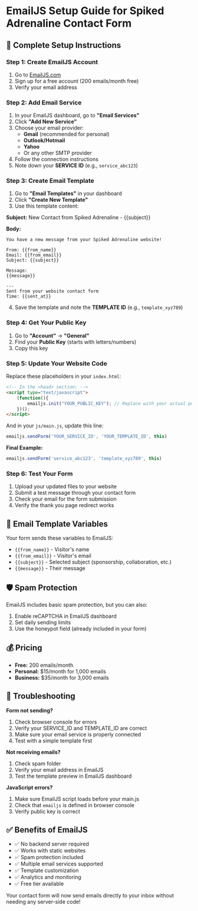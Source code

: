 # EmailJS Setup Guide for Spiked Adrenaline Contact Form

## 🚀 Complete Setup Instructions

### Step 1: Create EmailJS Account
1. Go to [EmailJS.com](https://www.emailjs.com/)
2. Sign up for a free account (200 emails/month free)
3. Verify your email address

### Step 2: Add Email Service
1. In your EmailJS dashboard, go to **"Email Services"**
2. Click **"Add New Service"**
3. Choose your email provider:
   - **Gmail** (recommended for personal)
   - **Outlook/Hotmail**
   - **Yahoo**
   - Or any other SMTP provider
4. Follow the connection instructions
5. Note down your **SERVICE ID** (e.g., `service_abc123`)

### Step 3: Create Email Template
1. Go to **"Email Templates"** in your dashboard
2. Click **"Create New Template"**
3. Use this template content:

**Subject:** New Contact from Spiked Adrenaline - {{subject}}

**Body:**
```
You have a new message from your Spiked Adrenaline website!

From: {{from_name}}
Email: {{from_email}}
Subject: {{subject}}

Message:
{{message}}

---
Sent from your website contact form
Time: {{sent_at}}
```

4. Save the template and note the **TEMPLATE ID** (e.g., `template_xyz789`)

### Step 4: Get Your Public Key
1. Go to **"Account"** → **"General"**
2. Find your **Public Key** (starts with letters/numbers)
3. Copy this key

### Step 5: Update Your Website Code
Replace these placeholders in your `index.html`:

```html
<!-- In the <head> section: -->
<script type="text/javascript">
    (function(){
        emailjs.init("YOUR_PUBLIC_KEY"); // Replace with your actual public key
    })();
</script>
```

And in your `js/main.js`, update this line:
```javascript
emailjs.sendForm('YOUR_SERVICE_ID', 'YOUR_TEMPLATE_ID', this)
```

**Final Example:**
```javascript
emailjs.sendForm('service_abc123', 'template_xyz789', this)
```

### Step 6: Test Your Form
1. Upload your updated files to your website
2. Submit a test message through your contact form
3. Check your email for the form submission
4. Verify the thank you page redirect works

## 📧 Email Template Variables

Your form sends these variables to EmailJS:
- `{{from_name}}` - Visitor's name
- `{{from_email}}` - Visitor's email
- `{{subject}}` - Selected subject (sponsorship, collaboration, etc.)
- `{{message}}` - Their message

## 🛡️ Spam Protection

EmailJS includes basic spam protection, but you can also:
1. Enable reCAPTCHA in EmailJS dashboard
2. Set daily sending limits
3. Use the honeypot field (already included in your form)

## 💰 Pricing

- **Free:** 200 emails/month
- **Personal:** $15/month for 1,000 emails
- **Business:** $35/month for 3,000 emails

## 🔧 Troubleshooting

**Form not sending?**
1. Check browser console for errors
2. Verify your SERVICE_ID and TEMPLATE_ID are correct
3. Make sure your email service is properly connected
4. Test with a simple template first

**Not receiving emails?**
1. Check spam folder
2. Verify your email address in EmailJS
3. Test the template preview in EmailJS dashboard

**JavaScript errors?**
1. Make sure EmailJS script loads before your main.js
2. Check that `emailjs` is defined in browser console
3. Verify public key is correct

## ✅ Benefits of EmailJS

- ✅ No backend server required
- ✅ Works with static websites
- ✅ Spam protection included
- ✅ Multiple email services supported
- ✅ Template customization
- ✅ Analytics and monitoring
- ✅ Free tier available

Your contact form will now send emails directly to your inbox without needing any server-side code!